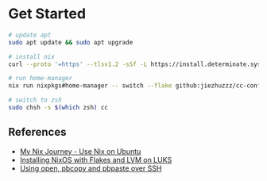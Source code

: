 # Get Started

```sh
# update apt
sudo apt update && sudo apt upgrade

# install nix
curl --proto '=https' --tlsv1.2 -sSf -L https://install.determinate.systems/nix | sh -s -- install --no-confirm

# run home-manager
nix run nixpkgs#home-manager -- switch --flake github:jiezhuzzz/cc-config#<host>

# switch to zsh
sudo chsh -s $(which zsh) cc
```

## References

- [My Nix Journey - Use Nix on Ubuntu](https://tech.aufomm.com/my-nix-journey-use-nix-with-ubuntu/#Install-Nix)
- [Installing NixOS with Flakes and LVM on LUKS](https://jadarma.github.io/blog/posts/2024/08/installing-nixos-with-flakes-and-lvm-on-luks/)
- [Using open, pbcopy and pbpaste over SSH](https://carlosbecker.com/posts/pbcopy-pbpaste-open-ssh/)
